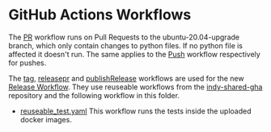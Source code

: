# GitHub Actions Workflows

The  [PR](PR.yaml) workflow runs on Pull Requests to the ubuntu-20.04-upgrade branch, 
which only contain changes to python files. If no python file is affected it doesn't run.
The same applies to the [Push](Push.yaml) workflow respectively for pushes. 

The [tag](tag.yaml), [releasepr](releasepr.yaml) and [publishRelease](publishRelease.yaml) workflows are used for the new [Release Workflow](../../docs/source/diagrams/release-workflow.png). 
They use reuseable workflows from the [indy-shared-gha](https://github.com/hyperledger) repository and the following workflow in this folder.

+ [reuseable_test.yaml](reuseable_test.yaml)
   This workflow runs the tests inside the uploaded docker images.